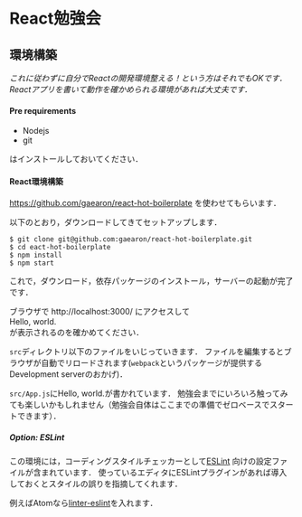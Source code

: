 # React勉強会

## 環境構築
_これに従わずに自分でReactの開発環境整える！という方はそれでもOKです．Reactアプリを書いて動作を確かめられる環境があれば大丈夫です．_

#### Pre requirements
- Nodejs
- git

はインストールしておいてください．

#### React環境構築

https://github.com/gaearon/react-hot-boilerplate を使わせてもらいます．

以下のとおり，ダウンロードしてきてセットアップします．

```
$ git clone git@github.com:gaearon/react-hot-boilerplate.git
$ cd eact-hot-boilerplate
$ npm install
$ npm start
```
これで，ダウンロード，依存パッケージのインストール，サーバーの起動が完了です．

ブラウザで http://localhost:3000/ にアクセスして  
Hello, world.  
が表示されるのを確かめてください．

`src`ディレクトリ以下のファイルをいじっていきます．
ファイルを編集するとブラウザが自動でリロードされます(`webpack`というパッケージが提供するDevelopment serverのおかげ)．

`src/App.js`にHello, world.が書かれています．
勉強会までにいろいろ触ってみても楽しいかもしれません（勉強会自体はここまでの準備でゼロベースでスタートできます）．

##### Option: ESLint
この環境には，コーディングスタイルチェッカーとして[ESLint](http://eslint.org/) 向けの設定ファイルが含まれています．
使っているエディタにESLintプラグインがあれば導入しておくとスタイルの誤りを指摘してくれます．

例えばAtomなら[linter-eslint](https://atom.io/packages/linter-eslint)を入れます．

